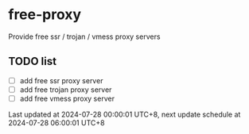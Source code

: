 
# free-proxy
Provide free ssr / trojan / vmess proxy servers


## TODO list
- [ ] add free ssr proxy server
- [ ] add free trojan proxy server
- [ ] add free vmess proxy server

Last updated at 2024-07-28 00:00:01 UTC+8, next update schedule at 2024-07-28 06:00:01 UTC+8

